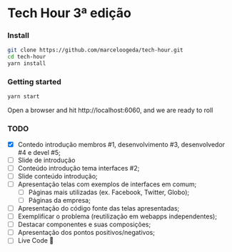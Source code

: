 # Tech Hour 3ª edição

### Install

```sh
git clone https://github.com/marceloogeda/tech-hour.git
cd tech-hour
yarn install
```

### Getting started

```sh
yarn start
```

Open a browser and hit http://localhost:6060, and we are ready to roll

### TODO

- [x] Contedo introdução membros #1, desenvolvimento #3, desenvolvedor #4 e devel #5;
- [ ] Slide de introdução
- [ ] Conteúdo introdução tema interfaces #2;
- [ ] Slide conteúdo introdução;
- [ ] Apresentação telas com exemplos de interfaces em comum;
  - [ ] Páginas mais utilizadas (ex. Facebook, Twitter, Globo);
  - [ ] Páginas da empresa;
- [ ] Apresentação do código fonte das telas apresentadas;
- [ ] Exemplificar o problema (reutilização em webapps independentes);
- [ ] Destacar componentes e suas composições;
- [ ] Apresentação dos pontos positivos/negativos;
- [ ] Live Code :metal:
